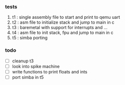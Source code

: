 ### tests
1. t1 : single assembly file to start and print to qemu uart
2. t2 : asm file to initialize stack and jump to main in c
3. t3 : baremetal with support for interrupts and ...
4. t4 : asm file to init stack, fpu and jump to main in c
5. t5 : simba porting

### todo

- [ ] cleanup t3
- [ ] look into spike machine
- [ ] write functions to print floats and ints
- [ ] port simba in t5
